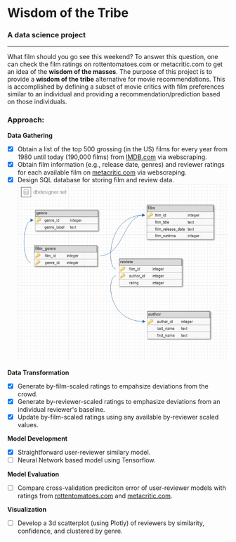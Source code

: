 # **Wisdom of the Tribe**
### A data science project 

---

What film should you go see this weekend? To answer this question, one can check the film ratings on rottentomatoes.com or metacritic.com to get an idea of the **wisdom of the masses**. The purpose of this project is to provide a **wisdom of the tribe** alternative for movie recommendations. This is accomplished by defining a subset of movie critics with film preferences similar to an individual and providing a recommendation/prediction based on those individuals. 

### Approach: 

**Data Gathering**
- [x] Obtain a list of the top 500 grossing (in the US) films for every year from 1980 until today (190,000 films) from [IMDB.com](http://www.IMDB.com) via webscraping. 
- [x] Obtain film information (e.g., release date, genres) and reviewer ratings for each available film on [metacritic.com](http://www.metacritic.com) via webscraping. 
- [x] Design SQL database for storing film and review data.
![db](https://raw.githubusercontent.com/jmolds/widsom-of-the-tribe/master/database%20design.png)

**Data Transformation**
- [X] Generate by-film-scaled ratings to empahsize deviations from the crowd. 
- [X] Generate by-reviewer-scaled ratings to emphasize deviations from an individual reviewer's baseline. 
- [X] Update by-film-scaled ratings using any available by-reviewer scaled values.

**Model Development**
- [X] Straightforward user-reviewer similary model.
- [ ] Neural Network based model using Tensorflow.

**Model Evaluation**
- [ ] Compare cross-validation prediciton error of user-reviewer models with ratings from [rottentomatoes.com](http://www.rottentomatoes.com) and [metacritic.com](http://www.metacritic.com).

**Visualization**
- [ ] Develop a 3d scatterplot (using Plotly) of reviewers by similarity, confidence, and clustered by genre. 

